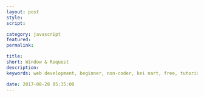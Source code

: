 ```yaml
---
layout: post
style:
script:

category: javascript
featured:
permalink:

title:
short: Window & Request
description:
keywords: web development, beginner, non-coder, kei nart, free, tutorial, coding, programming, code nart, javascript

date: 2017-08-28 05:35:00
---
```

